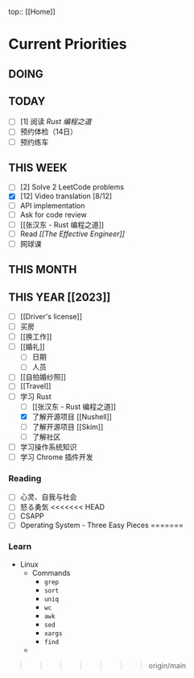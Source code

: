 top:: [[Home]]

# Current Priorities

## DOING


## TODAY

- [ ] [1] 阅读 *Rust 编程之道*
- [ ] 预约体检（14日）
- [ ] 预约练车

## THIS WEEK

- [ ] [2] Solve 2 LeetCode problems 
- [x] [12] Video translation [8/12]
- [ ] API implementation 
- [ ] Ask for code review 
- [ ] [[张汉东 - Rust 编程之道]]
- [ ] Read *[[The Effective Engineer]]*
- [ ] 网球课

## THIS MONTH

## THIS YEAR [[2023]]

- [ ] [[Driver's license]]
- [ ] 买房
- [ ] [[换工作]]
- [ ] [[婚礼]]
	- [ ] 日期
	- [ ] 人员
- [ ] [[自拍婚纱照]]
- [ ] [[Travel]]
- [ ] 学习 Rust
	- [ ] [[张汉东 - Rust 编程之道]]
	- [x] 了解开源项目 [[Nushell]]
	- [ ] 了解开源项目 [[Skim]]
	 - [ ] 了解社区
 - [ ] 学习操作系统知识
 - [ ] 学习 Chrome 插件开发

### Reading

- [ ] 心灵、自我与社会
- [ ] 怒る勇気
<<<<<<< HEAD
- [ ] CSAPP
- [ ] Operating System - Three Easy Pieces
=======

### Learn

- Linux
	- Commands
		- `grep`
		- `sort`
		- `uniq`
		- `wc`
		- `awk`
		- `sed`
		- `xargs`
		- `find`
	- 
>>>>>>> origin/main
